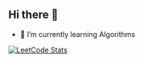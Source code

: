 ## Hi there 👋

- 🌱 I’m currently learning Algorithms

[![LeetCode Stats](https://leetcard.jacoblin.cool/gdstw?ext=contest)](https://github.com/JacobLinCool/LeetCode-Stats-Card)

<!--
**usayame/usayame** is a ✨ _special_ ✨ repository because its `README.md` (this file) appears on your GitHub profile.

Here are some ideas to get you started:

- 🔭 I’m currently working on ...

- 👯 I’m looking to collaborate on ...
- 🤔 I’m looking for help with ...
- 💬 Ask me about ...
- 📫 How to reach me: ...
- 😄 Pronouns: ...
- ⚡ Fun fact: ...
-->
